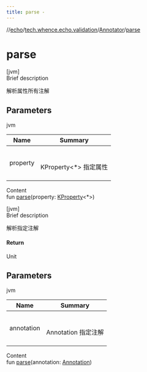 ```yaml
---
title: parse -
---
```

//[echo](../../index.md)/[tech.whence.echo.validation](../index.md)/[Annotator](index.md)/[parse](parse.md)



# parse  
[jvm]  
Brief description  


解析属性所有注解



## Parameters  
  
jvm  
  
|  Name|  Summary| 
|---|---|
| property| <br><br>KProperty<*> 指定属性<br><br>
  
  
Content  
fun [parse](parse.md)(property: [KProperty](https://kotlinlang.org/api/latest/jvm/stdlib/kotlin.reflect/-k-property/index.html)<*>)  


[jvm]  
Brief description  


解析指定注解



#### Return  


Unit



## Parameters  
  
jvm  
  
|  Name|  Summary| 
|---|---|
| annotation| <br><br>Annotation 指定注解<br><br>
  
  
Content  
fun [parse](parse.md)(annotation: [Annotation](https://kotlinlang.org/api/latest/jvm/stdlib/kotlin/-annotation/index.html))  



